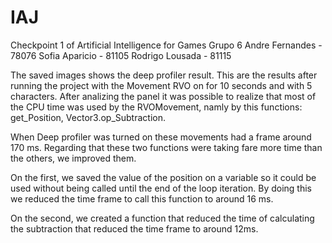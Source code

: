 # IAJ
Checkpoint 1 of Artificial Intelligence for Games
Grupo 6
Andre Fernandes - 78076
Sofia Aparicio - 81105
Rodrigo Lousada - 81115

The saved images shows the deep profiler result. This are the results after running the project 
with the Movement RVO on for 10 seconds and with 5 characters. After analizing the panel it 
was possible to realize that most of the CPU time was used by the RVOMovement, namly by 
this functions: get_Position, Vector3.op_Subtraction. 

When Deep profiler was turned on these movements had a frame around 170 ms. Regarding that 
these two functions were taking fare more time than the others, we improved them.

On the first, we saved the value of the position on a variable so it could be used without being 
called until the end of the loop iteration. By doing this we reduced the time frame to call this function
to around 16 ms.

On the second, we created a function that reduced the time of calculating the subtraction that reduced
the time frame to around 12ms.
